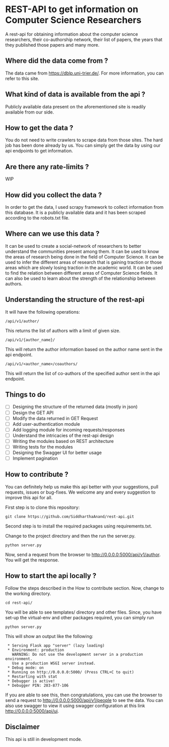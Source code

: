 # REST-API to get information on Computer Science Researchers

A rest-api for obtaining information about the computer science researchers,
their co-authorship network, their list of papers, the years that they published 
those papers and many more.

## Where did the data come from ?
The data came from https://dblp.uni-trier.de/. For more information, you can 
refer to this site.

## What kind of data is available from the api ?
Publicly available data present on the aforementioned site is 
readily available from our side.

## How to get the data ?
You do not need to write crawlers to scrape data from those sites.
The hard job has been done already by us. You can simply get the
data by using our api endpoints to get information. 

## Are there any rate-limits ?
WIP

## How did you collect the data ?
In order to get the data, I used scrapy framework to collect information from
this database. It is a publicly available data and it has been scraped 
according to the robots.txt file.

## Where can we use this data ?
It can be used to create a social-network of researchers to better 
understand the communities present among them. It can be used to 
know the areas of research being done in the field of Computer Science.
It can be used to infer the different areas of research that is 
gaining traction or those areas which are slowly losing traction in 
the academic world. It can be used to find the relation between different 
areas of Computer Science fields. It can also  be used to learn about 
the strength of the relationship between authors. 

## Understanding the structure of the rest-api
It will have the following operations:
```
/api/v1/author/
```
This returns the list of authors with a limit of 
given size.
```
/api/v1/{author_name}/
```
This will return the author information based on the author name sent 
in the api endpoint. 
```
/api/v1/<author_name>/coauthors/
``` 
This will return the list of co-authors of the specified author sent 
in the api endpoint.

## Things to do
- [ ] Designing the structure of the returned data (mostly in json)
- [ ] Design the GET API
- [ ] Modify the data returned in GET Request
- [ ] Add user-authentication module
- [ ] Add logging module for incoming requests/responses
- [ ] Understand the intricacies of the rest-api design
- [ ] Writing the modules based on REST architecture
- [ ] Writing tests for the modules
- [ ] Designing the Swagger UI for better usage
- [ ] Implement pagination

## How to contribute ?
You can definitely help us make this api better with your suggestions,
pull requests, issues or bug-fixes. We welcome any and every suggestion 
to improve this api for all.

First step is to clone this repository:
```
git clone https://github.com/SiddharthaAnand/rest-api.git
```
Second step is to install the required packages using requirements.txt.

Change to the project directory and then the
run the server.py.
```
python server.py
```

Now, send a request from the browser to 
http://0.0.0.0:5000/api/v1/author. You will get 
the response.

## How to start the api locally ?
Follow the steps described in the How to contribute section. 
Now, change to the working directory.
```
cd rest-api/
``` 
You will be able to see templates/ directory and other files.
Since, you have set-up the virtual-env and other packages required,
you can simply run
```
python server.py
```
This will show an output like the following:
```
 * Serving Flask app "server" (lazy loading)
 * Environment: production
   WARNING: Do not use the development server in a production environment.
   Use a production WSGI server instead.
 * Debug mode: on
 * Running on http://0.0.0.0:5000/ (Press CTRL+C to quit)
 * Restarting with stat
 * Debugger is active!
 * Debugger PIN: 203-877-106
 ```
 
 If you are able to see this, then congratulations, you can use 
 the browser to send a request to http://0.0.0.0:5000/api/v1/people
 to see the data. You can also use swagger to view it using swagger
 configuration at this link http://0.0.0.0:5000/api/ui.
 
## Disclaimer
This api is still in development mode.